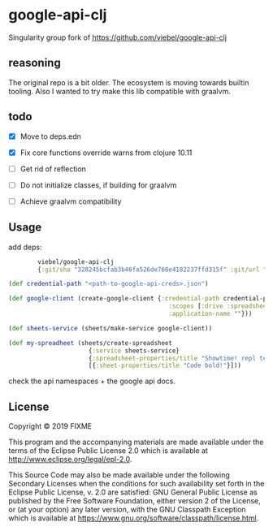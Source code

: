 # google-api-clj

Singularity group fork of https://github.com/viebel/google-api-clj

## reasoning

The original repo is a bit older.
The ecosystem is moving towards builtin tooling.
Also I wanted to try make this lib compatible with graalvm.

## todo

- [x] Move to deps.edn
- [x] Fix core functions override warns from clojure 10.11
- [ ] Get rid of reflection
- [ ] Do not initialize classes, if building for graalvm
- [ ] Achieve graalvm compatibility


## Usage

add deps:


```clojure
        viebel/google-api-clj
        {:git/sha "328245bcfab3b46fa526de760e4182237ffd315f" :git/url "git@github.com:SingularityGroup/google-api-clj.git"}

```


```clojure
(def credential-path "<path-to-google-api-creds>.json")

(def google-client (create-google-client {:credential-path credential-path
                                            :scopes [:drive :spreadsheets]
                                            :application-name ""}))

(def sheets-service (sheets/make-service google-client))

(def my-spreadheet (sheets/create-spreadsheet
                      {:service sheets-service}
                      {:spreadsheet-properties/title "Showtime! repl test"}
                      [{:sheet-properties/title "Code bold!"}]))
```

check the api namespaces + the google api docs.


## License

Copyright © 2019 FIXME

This program and the accompanying materials are made available under the
terms of the Eclipse Public License 2.0 which is available at
http://www.eclipse.org/legal/epl-2.0.

This Source Code may also be made available under the following Secondary
Licenses when the conditions for such availability set forth in the Eclipse
Public License, v. 2.0 are satisfied: GNU General Public License as published by
the Free Software Foundation, either version 2 of the License, or (at your
option) any later version, with the GNU Classpath Exception which is available
at https://www.gnu.org/software/classpath/license.html.
